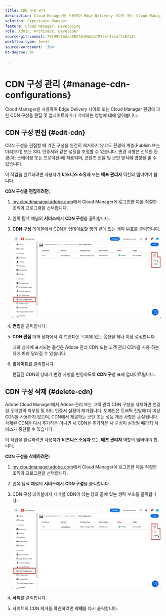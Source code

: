 ```yaml
---
title: CDN 구성 관리
description: Cloud Manager을 사용하여 Edge Delivery 사이트 또는 Cloud Manager 환경에 대한 CDN 구성을 편집 및 업데이트하거나 삭제하는 방법에 대해 알아봅니다.
solution: Experience Manager
feature: Cloud Manager, Developing
role: Admin, Architect, Developer
source-git-commit: 70f99cfb2cd00278d9ebbb7972ef455af7a87a1b
workflow-type: tm+mt
source-wordcount: '394'
ht-degree: 8%

---
```



# CDN 구성 관리 {#manage-cdn-configurations}

Cloud Manager을 사용하여 Edge Delivery 사이트 또는 Cloud Manager 환경에 대한 CDN 구성을 편집 및 업데이트하거나 삭제하는 방법에 대해 알아봅니다.

## CDN 구성 편집 {#edit-cdn}

CDN 구성을 편집할 때 기존 구성을 완전히 제거하지 않고도 환경의 계층(Publish 또는 미리보기) 또는 SSL 인증서와 같은 설정을 조정할 수 있습니다. 변경 사항은 선택한 환경(예: 스테이징 또는 프로덕션)에 적용되며, 콘텐츠 전달 및 보안 방식에 영향을 줄 수 있습니다.

이 작업을 완료하려면 사용자가 **비즈니스 소유자** 또는 **배포 관리자** 역할의 멤버여야 합니다.

**CDN 구성을 편집하려면:**

1. [my.cloudmanager.adobe.com](https://my.cloudmanager.adobe.com/)에서 Cloud Manager에 로그인한 다음 적절한 조직과 프로그램을 선택합니다.

1. 왼쪽 탐색 패널의 **서비스**&#x200B;에서 **CDN 구성**&#x200B;을 클릭합니다.

1. **CDN 구성** 테이블에서 CDN을 업데이트할 행의 끝에 있는 생략 부호를 클릭합니다.

   ![CDN 구성 편집](/help/implementing/cloud-manager/assets/cdn-config-edit.png)

1. **편집**&#x200B;을 클릭합니다.

1. **CDN 편집** 대화 상자에서 각 드롭다운 목록에 있는 옵션을 하나 이상 설정합니다.

   대화 상자에 표시되는 옵션은 Adobe 관리 CDN 또는 고객 관리 CDN을 사용 하는지에 따라 달라질 수 있습니다.

1. **업데이트**&#x200B;를 클릭합니다.

   편집된 CDN의 상태가 변경 사항을 반영하도록 **CDN 구성** 표에 업데이트됩니다.


## CDN 구성 삭제 {#delete-cdn}

Adobe Cloud Manager에서 Adobe 관리 또는 고객 관리 CDN 구성을 삭제하면 연결된 도메인의 라우팅 및 SSL 인증서 설정이 제거됩니다. 도메인은 트래픽 전달에 더 이상 CDN을 사용하지 않으며, CDN에서 제공하는 보안 또는 성능 개선 사항은 손실됩니다. 삭제된 CDN을 다시 추가하든 아니면 새 CDN을 추가하든 새 구성이 설정될 때까지 서비스가 중단될 수 있습니다.

이 작업을 완료하려면 사용자가 **비즈니스 소유자** 또는 **배포 관리자** 역할의 멤버여야 합니다.

**CDN 구성을 삭제하려면:**

1. [my.cloudmanager.adobe.com](https://my.cloudmanager.adobe.com/)에서 Cloud Manager에 로그인한 다음 적절한 조직과 프로그램을 선택합니다.

1. 왼쪽 탐색 패널의 **서비스**&#x200B;에서 **CDN 구성**&#x200B;을 클릭합니다.

1. CDN 구성 테이블에서 제거할 CDN이 있는 행의 끝에 있는 생략 부호를 클릭합니다.

   ![CDN 구성 삭제](/help/implementing/cloud-manager/assets/cdn-config-delete.png)

1. **삭제**&#x200B;를 클릭합니다.
1. 사이트의 CDN 제거를 확인하려면 **삭제**&#x200B;를 다시 클릭합니다.


